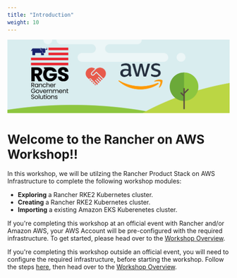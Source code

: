 ```yaml
---
title: "Introduction"
weight: 10
---
```


![rgs-aws-banner](/static/images/rgs-aws-banner.png)

# Welcome to the Rancher on AWS Workshop!!

In this workshop, we will be utilzing the Rancher Product Stack on AWS Infrastructure to complete the following workshop modules:
* **Exploring** a Rancher RKE2 Kubernetes cluster.
* **Creating** a Rancher RKE2 Kubernetes cluster.
* **Importing** a existing Amazon EKS Kuberenetes cluster. 

If you're completing this workshop at an official event with Rancher and/or Amazon AWS, your AWS Account will be pre-configured with the required infrastructure. To get started, please head over to the [Workshop Overview](/content/10-introduction/11-workshop-overview/index.en.md).

If you're completing this workshop outside an official event, you will need to configure the required infrastructure, before starting the workshop. Follow the steps [here](/content/10-introduction/12-workshop-environment/index.en.md#for-outside-official-events), then head over to the [Workshop Overview](/content/10-introduction/11-workshop-overview/index.en.md).